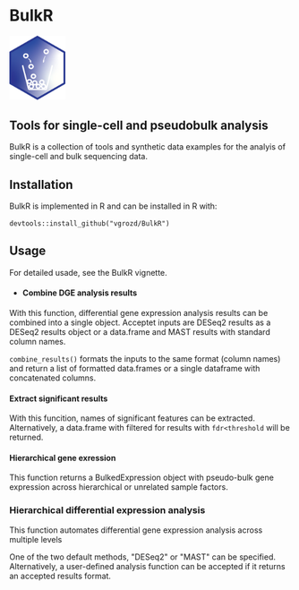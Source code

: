 # BulkR
<img src="https://github.com/vgrozd/BulkR/blob/main/BulkR_Tilev2.png" width="100">

## Tools for single-cell and pseudobulk analysis  
BulkR is a collection of tools and synthetic data examples for the analyis of single-cell and bulk sequencing data. 


## Installation 

BulkR is implemented in R and can be installed in R with: 
```
devtools::install_github("vgrozd/BulkR") 
```

## Usage 

For detailed usade, see the BulkR vignette. 

* #### Combine DGE analysis results

With this function, differential gene expression analysis results can be combined into a single object. 
Acceptet inputs are DESeq2 results as a DESeq2 results object or a data.frame and MAST results with standard 
column names. 

```combine_results()``` formats the inputs to the same format (column names) and return a list of formatted 
data.frames or a single dataframe with concatenated columns. 


#### Extract significant results 

With this funcition, names of significant features can be extracted. 
Alternatively, a data.frame with filtered for results with ```fdr<threshold``` will be returned. 

#### Hierarchical gene exression 

This function returns a BulkedExpression object with pseudo-bulk gene expression across hierarchical or unrelated 
sample factors. 

### Hierarchical differential expression analysis 

This function automates differential gene expression analysis across multiple levels 

One of the two default methods, "DESeq2"  or "MAST" can be specified. 
Alternatively, a user-defined analysis function can be accepted if it returns an accepted results format. 
